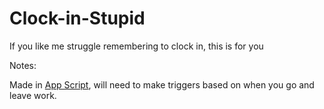 # Clock-in-Stupid
If you like me struggle remembering to clock in, this is for you

Notes:

Made in  <a href="https://www.google.com/script/start/">App Script</a>, will need to make triggers based on when you go and leave work.
